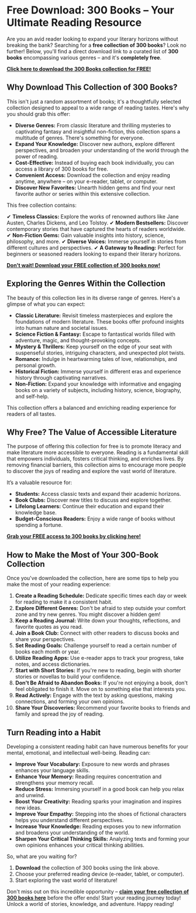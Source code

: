 # Free Download: 300 Books – Your Ultimate Reading Resource

Are you an avid reader looking to expand your literary horizons without breaking the bank? Searching for a **free collection of 300 books**? Look no further! Below, you'll find a direct download link to a curated list of **300 books** encompassing various genres – and it's **completely free**.

[**Click here to download the 300 Books collection for FREE!**](https://udemywork.com/300-books)

## Why Download This Collection of 300 Books?

This isn't just a random assortment of books; it's a thoughtfully selected collection designed to appeal to a wide range of reading tastes. Here's why you should grab this offer:

*   **Diverse Genres:** From classic literature and thrilling mysteries to captivating fantasy and insightful non-fiction, this collection spans a multitude of genres. There's something for everyone.
*   **Expand Your Knowledge:** Discover new authors, explore different perspectives, and broaden your understanding of the world through the power of reading.
*   **Cost-Effective:** Instead of buying each book individually, you can access a library of 300 books for free.
*   **Convenient Access:** Download the collection and enjoy reading anytime, anywhere – on your e-reader, tablet, or computer.
*   **Discover New Favorites:** Unearth hidden gems and find your next favorite author or series within this extensive collection.

This free collection contains:

✔ **Timeless Classics:** Explore the works of renowned authors like Jane Austen, Charles Dickens, and Leo Tolstoy.
✔ **Modern Bestsellers:** Discover contemporary stories that have captured the hearts of readers worldwide.
✔ **Non-Fiction Gems:** Gain valuable insights into history, science, philosophy, and more.
✔ **Diverse Voices:** Immerse yourself in stories from different cultures and perspectives.
✔ **A Gateway to Reading:** Perfect for beginners or seasoned readers looking to expand their literary horizons.

[**Don't wait! Download your FREE collection of 300 books now!**](https://udemywork.com/300-books)

## Exploring the Genres Within the Collection

The beauty of this collection lies in its diverse range of genres. Here's a glimpse of what you can expect:

*   **Classic Literature:** Revisit timeless masterpieces and explore the foundations of modern literature. These books offer profound insights into human nature and societal issues.
*   **Science Fiction & Fantasy:** Escape to fantastical worlds filled with adventure, magic, and thought-provoking concepts.
*   **Mystery & Thrillers:** Keep yourself on the edge of your seat with suspenseful stories, intriguing characters, and unexpected plot twists.
*   **Romance:** Indulge in heartwarming tales of love, relationships, and personal growth.
*   **Historical Fiction:** Immerse yourself in different eras and experience history through captivating narratives.
*   **Non-Fiction:** Expand your knowledge with informative and engaging books on a variety of subjects, including history, science, biography, and self-help.

This collection offers a balanced and enriching reading experience for readers of all tastes.

## Why Free? The Value of Accessible Literature

The purpose of offering this collection for free is to promote literacy and make literature more accessible to everyone. Reading is a fundamental skill that empowers individuals, fosters critical thinking, and enriches lives. By removing financial barriers, this collection aims to encourage more people to discover the joys of reading and explore the vast world of literature.

It’s a valuable resource for:

*   **Students:** Access classic texts and expand their academic horizons.
*   **Book Clubs:** Discover new titles to discuss and explore together.
*   **Lifelong Learners:** Continue their education and expand their knowledge base.
*   **Budget-Conscious Readers:** Enjoy a wide range of books without spending a fortune.

[**Grab your FREE access to 300 books by clicking here!**](https://udemywork.com/300-books)

## How to Make the Most of Your 300-Book Collection

Once you've downloaded the collection, here are some tips to help you make the most of your reading experience:

1.  **Create a Reading Schedule:** Dedicate specific times each day or week for reading to make it a consistent habit.
2.  **Explore Different Genres:** Don't be afraid to step outside your comfort zone and try new genres. You might discover a hidden gem!
3.  **Keep a Reading Journal:** Write down your thoughts, reflections, and favorite quotes as you read.
4.  **Join a Book Club:** Connect with other readers to discuss books and share your perspectives.
5.  **Set Reading Goals:** Challenge yourself to read a certain number of books each month or year.
6.  **Utilize Reading Apps:** Use e-reader apps to track your progress, take notes, and access dictionaries.
7.  **Start with Short Stories:** If you're new to reading, begin with shorter stories or novellas to build your confidence.
8.  **Don't Be Afraid to Abandon Books:** If you're not enjoying a book, don't feel obligated to finish it. Move on to something else that interests you.
9.  **Read Actively:** Engage with the text by asking questions, making connections, and forming your own opinions.
10. **Share Your Discoveries:** Recommend your favorite books to friends and family and spread the joy of reading.

## Turn Reading into a Habit

Developing a consistent reading habit can have numerous benefits for your mental, emotional, and intellectual well-being. Reading can:

*   **Improve Your Vocabulary:** Exposure to new words and phrases enhances your language skills.
*   **Enhance Your Memory:** Reading requires concentration and strengthens your memory recall.
*   **Reduce Stress:** Immersing yourself in a good book can help you relax and unwind.
*   **Boost Your Creativity:** Reading sparks your imagination and inspires new ideas.
*   **Improve Your Empathy:** Stepping into the shoes of fictional characters helps you understand different perspectives.
*   **Increase Your Knowledge:** Reading exposes you to new information and broadens your understanding of the world.
*   **Sharpen Your Critical Thinking Skills:** Analyzing texts and forming your own opinions enhances your critical thinking abilities.

So, what are you waiting for?

1. **Download** the collection of 300 books using the link above.
2. Choose your preferred reading device (e-reader, tablet, or computer).
3. Start exploring the vast world of literature!

Don't miss out on this incredible opportunity – **[claim your free collection of 300 books here](https://udemywork.com/300-books)** before the offer ends! Start your reading journey today! Unlock a world of stories, knowledge, and adventure. Happy reading!
